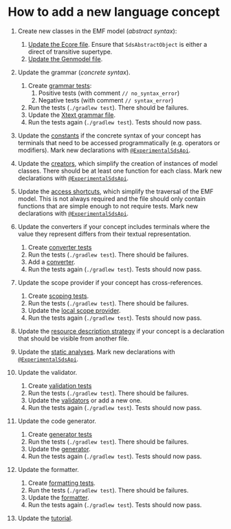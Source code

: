 # How to add a new language concept

1. Create new classes in the EMF model (_abstract syntax_):

    1. [Update the Ecore file][safeds.ecore]. Ensure that `SdsAbstractObject` is either a direct of transitive supertype.
    1. [Update the Genmodel file][safeds.genmodel].

1. Update the grammar (_concrete syntax_).

    1. Create [grammar tests][grammar-tests]:
        1. Positive tests (with comment `// no_syntax_error`)
        1. Negative tests (with comment `// syntax_error`)
    1. Run the tests (`./gradlew test`). There should be failures.
    1. Update the [Xtext grammar file][safeds.xtext].
    1. Run the tests again (`./gradlew test`). Tests should now pass.

1. Update the [constants][constants] if the concrete syntax of your concept has terminals that need to be accessed programmatically (e.g. operators or modifiers). Mark new declarations with [`@ExperimentalSdsApi`][experimental-sds-api].

1. Update the [creators][creators], which simplify the creation of instances of model classes. There should be at least one function for each class. Mark new declarations with [`@ExperimentalSdsApi`][experimental-sds-api].

1. Update the [access shortcuts][shortcuts], which simplify the traversal of the EMF model. This is not always required and the file should only contain functions that are simple enough to not require tests. Mark new declarations with [`@ExperimentalSdsApi`][experimental-sds-api].

1. Update the converters if your concept includes terminals where the value they represent differs from their textual representation.

    1. Create [converter tests][converter-tests]
    1. Run the tests (`./gradlew test`). There should be failures.
    1. Add a [converter][converters].
    1. Run the tests again (`./gradlew test`). Tests should now pass.

1. Update the scope provider if your concept has cross-references.

    1. Create [scoping tests][scoping-tests].
    1. Run the tests (`./gradlew test`). There should be failures.
    1. Update the [local scope provider][local-scope-provider].
    1. Run the tests again (`./gradlew test`). Tests should now pass.

1. Update the [resource description strategy][resource-description-strategy] if your concept is a declaration that should be visible from another file.

1. Update the [static analyses][static-analysis]. Mark new declarations with [`@ExperimentalSdsApi`][experimental-sds-api].

1. Update the validator.

    1. Create [validation tests][validation-tests]
    1. Run the tests (`./gradlew test`). There should be failures.
    1. Update the [validators][validators] or add a new one.
    1. Run the tests again (`./gradlew test`). Tests should now pass.

1. Update the code generator.

    1. Create [generator tests][generator-tests]
    1. Run the tests (`./gradlew test`). There should be failures.
    1. Update the [generator][generator].
    1. Run the tests again (`./gradlew test`). Tests should now pass.

1. Update the formatter.

    1. Create [formatting tests][formatting-tests].
    1. Run the tests (`./gradlew test`). There should be failures.
    1. Update the [formatter][formatting].
    1. Run the tests again (`./gradlew test`). Tests should now pass.

1. Update the [tutorial][tutorial].

<!-- Links -->

[experimental-sds-api]: https://github.com/lars-reimann/Safe-DS/blob/main/DSL/com.larsreimann.safeds/src/main/kotlin/com/larsreimann/safeds/utils/MarkerAnnotations.kt
[safeds.ecore]: https://github.com/lars-reimann/Safe-DS/blob/main/DSL/com.larsreimann.safeds/model/SafeDS.ecore
[safeds.genmodel]: https://github.com/lars-reimann/Safe-DS/blob/main/DSL/com.larsreimann.safeds/model/SafeDS.genmodel
[grammar-tests]: https://github.com/lars-reimann/Safe-DS/blob/main/DSL/com.larsreimann.safeds/src/test/resources/grammar
[safeds.xtext]: https://github.com/lars-reimann/Safe-DS/blob/main/DSL/com.larsreimann.safeds/src/main/kotlin/com/larsreimann/safeds/SafeDS.xtext
[converter-tests]: https://github.com/lars-reimann/Safe-DS/blob/main/DSL/com.larsreimann.safeds/src/test/kotlin/com/larsreimann/safeds/conversion
[converters]: https://github.com/lars-reimann/Safe-DS/blob/main/DSL/com.larsreimann.safeds/src/main/kotlin/com/larsreimann/safeds/conversion
[scoping-tests]: https://github.com/lars-reimann/Safe-DS/blob/main/DSL/com.larsreimann.safeds/src/test/kotlin/com/larsreimann/safeds/scoping/ScopingTest.kt
[local-scope-provider]: https://github.com/lars-reimann/Safe-DS/blob/main/DSL/com.larsreimann.safeds/src/main/kotlin/com/larsreimann/safeds/scoping/SafeDSScopeProvider.kt
[resource-description-strategy]: https://github.com/lars-reimann/Safe-DS/blob/main/DSL/com.larsreimann.safeds/src/main/kotlin/com/larsreimann/safeds/scoping/SafeDSResourceDescriptionStrategy.kt
[static-analysis]: https://github.com/lars-reimann/Safe-DS/blob/main/DSL/com.larsreimann.safeds/src/main/kotlin/com/larsreimann/safeds/staticAnalysis
[validation-tests]: https://github.com/lars-reimann/Safe-DS/blob/main/DSL/com.larsreimann.safeds/src/test/resources/validation
[validators]: https://github.com/lars-reimann/Safe-DS/blob/main/DSL/com.larsreimann.safeds/src/main/kotlin/com/larsreimann/safeds/validation
[constants]: https://github.com/lars-reimann/Safe-DS/blob/main/DSL/com.larsreimann.safeds/src/main/kotlin/com/larsreimann/safeds/constant
[creators]: https://github.com/lars-reimann/Safe-DS/blob/main/DSL/com.larsreimann.safeds/src/main/kotlin/com/larsreimann/safeds/emf/Creators.kt
[shortcuts]: https://github.com/lars-reimann/Safe-DS/blob/main/DSL/com.larsreimann.safeds/src/main/kotlin/com/larsreimann/safeds/emf/SimpleShortcuts.kt
[generator-tests]: https://github.com/lars-reimann/Safe-DS/blob/main/DSL/com.larsreimann.safeds/src/test/resources/generator
[generator]: https://github.com/lars-reimann/Safe-DS/blob/main/DSL/com.larsreimann.safeds/src/main/kotlin/com/larsreimann/safeds/generator/SafeDSGenerator.kt
[formatting-tests]: https://github.com/lars-reimann/Safe-DS/blob/main/DSL/com.larsreimann.safeds/src/test/resources/formatting
[formatting]: https://github.com/lars-reimann/Safe-DS/blob/main/DSL/com.larsreimann.safeds/src/main/kotlin/com/larsreimann/safeds/formatting2/SafeDSFormatter.kt
[tutorial]: ../DSL/README.md
